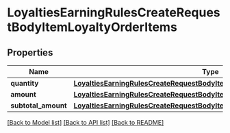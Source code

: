 # LoyaltiesEarningRulesCreateRequestBodyItemLoyaltyOrderItems


## Properties
Name | Type | Description | Notes
------------ | ------------- | ------------- | -------------
**quantity** | [**LoyaltiesEarningRulesCreateRequestBodyItemLoyaltyOrderItemsQuantity**](LoyaltiesEarningRulesCreateRequestBodyItemLoyaltyOrderItemsQuantity.md) |  | [optional] 
**amount** | [**LoyaltiesEarningRulesCreateRequestBodyItemLoyaltyOrderItemsAmount**](LoyaltiesEarningRulesCreateRequestBodyItemLoyaltyOrderItemsAmount.md) |  | [optional] 
**subtotal_amount** | [**LoyaltiesEarningRulesCreateRequestBodyItemLoyaltyOrderItemsSubtotalAmount**](LoyaltiesEarningRulesCreateRequestBodyItemLoyaltyOrderItemsSubtotalAmount.md) |  | [optional] 

[[Back to Model list]](../README.md#documentation-for-models) [[Back to API list]](../README.md#documentation-for-api-endpoints) [[Back to README]](../README.md)


